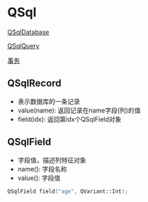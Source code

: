 # QSql

[QSqlDatabase](Qt_QSqlDatabase_Class.md)

[QSqlQuery](Qt_QSqlQuery_Class.md)

[事务](Qt_SqlDatabase_Transaction.md)

## QSqlRecord 

- 表示数据库的一条记录
- value(name): 返回记录在name字段(列)的值
- field(idx): 返回第idx个QSqlField对象

## QSqlField

-  字段值，描述列特征对象
- name(): 字段名称
- value(): 字段值

```c++
QSqlField field("age", QVariant::Int);
```
